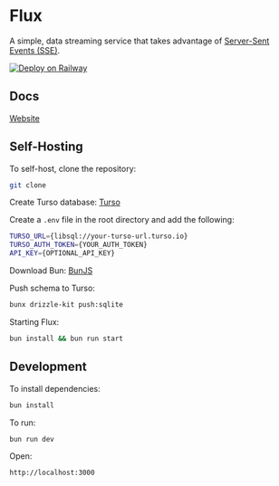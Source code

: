 # Flux
A simple, data streaming service that takes advantage of <a href="https://developer.mozilla.org/en-US/docs/Web/API/Server-sent_events" target="_blank">Server-Sent Events (SSE)</a>.

[![Deploy on Railway](https://railway.app/button.svg)](https://railway.app/template/_RXeq1?referralCode=OutMii)

## Docs
[Website](https://flux.vsahni.me/)

## Self-Hosting
To self-host, clone the repository:
```sh
git clone
```

Create Turso database:
[Turso](https://turso.tech/)

Create a `.env` file in the root directory and add the following:
```sh
TURSO_URL={libsql://your-turso-url.turso.io}
TURSO_AUTH_TOKEN={YOUR_AUTH_TOKEN}
API_KEY={OPTIONAL_API_KEY}
```

Download Bun:
[BunJS](https://bun.sh/)

Push schema to Turso:
```sh
bunx drizzle-kit push:sqlite
```

Starting Flux:
```sh
bun install && bun run start
```




## Development
To install dependencies:
```sh
bun install
```

To run:
```sh
bun run dev
```

Open:
```
http://localhost:3000
```
